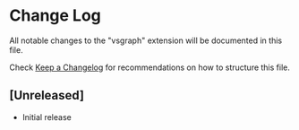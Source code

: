 # Change Log
All notable changes to the "vsgraph" extension will be documented in this file.

Check [Keep a Changelog](http://keepachangelog.com/) for recommendations on how to structure this file.

## [Unreleased]
- Initial release